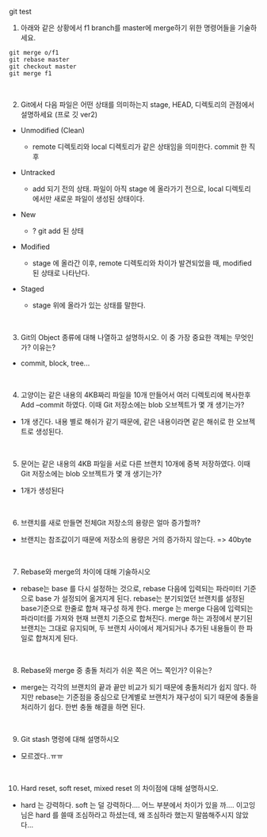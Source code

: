 git test
1. 아래와 같은 상황에서 f1 branch를 master에 merge하기 위한 명령어들을 기술하세요.
```
git merge o/f1
git rebase master
git checkout master
git merge f1
```
<br/>

2. Git에서 다음 파일은 어떤 상태를 의미하는지 stage, HEAD, 디렉토리의 관점에서 설명하세요 (프로 깃 ver2)
- Unmodified (Clean)
    - remote 디렉토리와 local 디렉토리가 같은 상태임을 의미한다. commit 한 직후

- Untracked
    - add 되기 전의 상태. 파일이 아직 stage 에 올라가기 전으로, local 디렉토리 에서만 새로운 파일이 생성된 상태이다.

- New
    - ? git add 된 상태

- Modified
    - stage 에 올라간 이후, remote 디렉토리와 차이가 발견되었을 때, modified 된 상태로 나타난다.

- Staged
    - stage 위에 올라가 있는 상태를 말한다. 

<br/>

3. Git의 Object 종류에 대해 나열하고 설명하시오. 이 중 가장 중요한 객체는 무엇인가? 이유는?
- commit, block, tree... 

<br/>

4. 고양이는 같은 내용의 4KB짜리 파일을 10개 만들어서 여러 디렉토리에 복사한후 Add –commit 하였다. 이때 Git 저장소에는 blob 오브젝트가 몇 개 생기는가?
- 1개 생긴다. 내용 별로 해쉬가 같기 때문에, 같은 내용이라면 같은 해쉬로 한 오브젝트로 생성된다.

<br/>

5. 문어는 같은 내용의 4KB 파일을 서로 다른 브랜치 10개에 중복 저장하였다. 이때 Git 저장소에는 blob 오브젝트가 몇 개 생기는가?
- 1개가 생성된다
 
<br/>

6. 브랜치를 새로 만들면 전체Git 저장소의 용량은 얼마 증가할까?
- 브랜치는 참조값이기 때문에 저장소의 용량은 거의 증가하지 않는다. => 40byte

<br/>

7. Rebase와 merge의 차이에 대해 기술하시오
- rebase는 base 를 다시 설정하는 것으로, rebase 다음에 입력되는 파라미터 기준으로 base 가 설정되어 옮겨지게 된다. rebase는 분기되었던 브랜치를 설정된 base기준으로 한줄로 합쳐 재구성 하게 한다. 
merge 는 merge 다음에 입력되는 파라미터를 가져와 현재 브랜치 기준으로 합쳐진다. merge 하는 과정에서 분기된 브랜치는 그대로 유지되며, 두 브랜치 사이에서 제거되거나 추가된 내용들이 한 파일로 합쳐지게 된다.

<br/>

8. Rebase와 merge 중 충돌 처리가 쉬운 쪽은 어느 쪽인가? 이유는?
- merge는 각각의 브랜치의 끝과 끝만 비교가 되기 때문에 충돌처리가 쉽지 않다. 하지만 rebase는 기준점을 중심으로 단계별로 브랜치가 재구성이 되기 때문에 충돌을 처리하기 쉽다.
한번 충돌 해결을 하면 된다.

<br/>

9. Git stash 명령에 대해 설명하시오
- 모르겠다..ㅠㅠ

<br/>

10. Hard reset, soft reset, mixed reset 의 차이점에 대해 설명하시오.
- hard 는 강력하다. soft 는 덜 강력하다.... 어느 부분에서 차이가 있을 까.... 이고잉 님은 hard 를 쓸때 조심하라고 하셨는데, 왜 조심하라 했는지 말씀해주시지 않았다...


